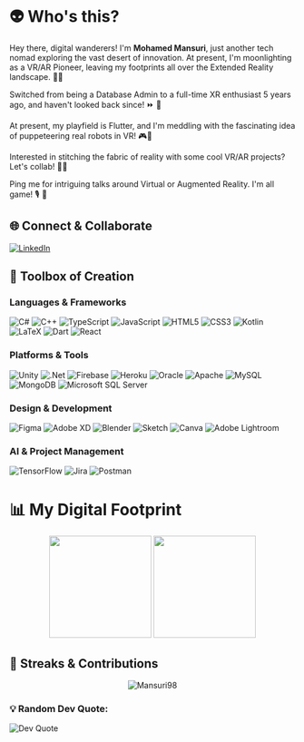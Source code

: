 # 👽 Who's this?

Hey there, digital wanderers! I'm **Mohamed Mansuri**, just another tech nomad exploring the vast desert of innovation. At present, I'm moonlighting as a VR/AR Pioneer, leaving my footprints all over the Extended Reality landscape.  👀💫

Switched from being a Database Admin to a full-time XR enthusiast 5 years ago, and haven't looked back since! ⏩ 🔄 

At present, my playfield is Flutter, and I'm meddling with the fascinating idea of puppeteering real robots in VR! 🎮🤖

Interested in stitching the fabric of reality with some cool VR/AR projects? Let's collab! 🕺💼

Ping me for intriguing talks around Virtual or Augmented Reality. I'm all game! 🎙️ 🎉


## 🌐 Connect & Collaborate

[![LinkedIn](https://img.shields.io/badge/LinkedIn-%230077B5.svg?&style=for-the-badge&logo=linkedin&logoColor=white)](https://de.linkedin.com/in/mohamed-mansuri-vr-developer)

## 🧰 Toolbox of Creation

### Languages & Frameworks

![C#](https://img.shields.io/badge/c%23-%23239120.svg?style=for-the-badge&logo=c-sharp&logoColor=white)
![C++](https://img.shields.io/badge/c++-%2300599C.svg?style=for-the-badge&logo=c%2B%2B&logoColor=white)
![TypeScript](https://img.shields.io/badge/typescript-%23007ACC.svg?style=for-the-badge&logo=typescript&logoColor=white)
![JavaScript](https://img.shields.io/badge/javascript-%23323330.svg?style=for-the-badge&logo=javascript&logoColor=%23F7DF1E)
![HTML5](https://img.shields.io/badge/html5-%23E34F26.svg?style=for-the-badge&logo=html5&logoColor=white)
![CSS3](https://img.shields.io/badge/css3-%231572B6.svg?style=for-the-badge&logo=css3&logoColor=white)
![Kotlin](https://img.shields.io/badge/kotlin-%230095D5.svg?style=for-the-badge&logo=kotlin&logoColor=white)
![LaTeX](https://img.shields.io/badge/latex-%23008080.svg?style=for-the-badge&logo=latex&logoColor=white)
![Dart](https://img.shields.io/badge/dart-%230175C2.svg?style=for-the-badge&logo=dart&logoColor=white)
![React](https://img.shields.io/badge/react-%2320232a.svg?style=for-the-badge&logo=react&logoColor=%2361DAFB)


### Platforms & Tools

![Unity](https://img.shields.io/badge/unity-%23000000.svg?style=for-the-badge&logo=unity&logoColor=white)
![.Net](https://img.shields.io/badge/.NET-5C2D91?style=for-the-badge&logo=.net&logoColor=white)
![Firebase](https://img.shields.io/badge/firebase-%23039BE5.svg?style=for-the-badge&logo=firebase)
![Heroku](https://img.shields.io/badge/heroku-%23430098.svg?style=for-the-badge&logo=heroku&logoColor=white)
![Oracle](https://img.shields.io/badge/Oracle-F80000?style=for-the-badge&logo=oracle&logoColor=white)
![Apache](https://img.shields.io/badge/apache-%23D42029.svg?style=for-the-badge&logo=apache&logoColor=white)
![MySQL](https://img.shields.io/badge/mysql-%2300f.svg?style=for-the-badge&logo=mysql&logoColor=white)
![MongoDB](https://img.shields.io/badge/MongoDB-%234ea94b.svg?style=for-the-badge&logo=mongodb&logoColor=white)
![Microsoft SQL Server](https://img.shields.io/badge/Microsoft%20SQL%20Sever-CC2927?style=for-the-badge&logo=microsoft%20sql%20server&logoColor=white)

### Design & Development

![Figma](https://img.shields.io/badge/figma-%23F24E1E.svg?style=for-the-badge&logo=figma&logoColor=white)
![Adobe XD](https://img.shields.io/badge/Adobe%20XD-470137?style=for-the-badge&logo=Adobe%20XD&logoColor=#FF61F6)
![Blender](https://img.shields.io/badge/blender-%23F5792A.svg?style=for-the-badge&logo=blender&logoColor=white)
![Sketch](https://img.shields.io/badge/Sketch-FFB387?style=for-the-badge&logo=sketch&logoColor=black)
![Canva](https://img.shields.io/badge/Canva-%2300C4CC.svg?style=for-the-badge&logo=Canva&logoColor=white)
![Adobe Lightroom](https://img.shields.io/badge/Adobe%20Lightroom-31A8FF.svg?style=for-the-badge&logo=Adobe%20Lightroom&logoColor=white)

### AI & Project Management

![TensorFlow](https://img.shields.io/badge/TensorFlow-%23FF6F00.svg?style=for-the-badge&logo=TensorFlow&logoColor=white)
![Jira](https://img.shields.io/badge/jira-%230A0FFF.svg?style=for-the-badge&logo=jira&logoColor=white)
![Postman](https://img.shields.io/badge/Postman-FF6C37?style=for-the-badge&logo=postman&logoColor=white)


# 📊 My Digital Footprint
<p align="center">
<img height="180em" src="https://github-readme-stats-eight-theta.vercel.app/api?username=Mansuri98&show_icons=true&theme=algolia&include_all_commits=true&count_private=true&refresh=1"/>
<img height="180em" src="https://github-readme-stats-eight-theta.vercel.app/api/top-langs/?username=Mansuri98&layout=compact&langs_count=8&theme=algolia&refresh=1"/>
</p>


## 🔗 Streaks & Contributions

<p align="center"><img src="https://github-readme-streak-stats.herokuapp.com/?user=Mansuri98&theme=algolia" alt="Mansuri98" /></p>

### 💡 Random Dev Quote:
![Dev Quote](https://quotes-github-readme.vercel.app/api?type=horizontal&theme=radical)
